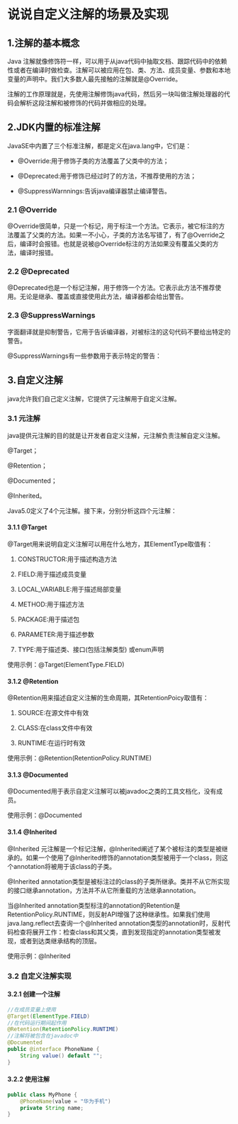# 说说自定义注解的场景及实现

## 1.注解的基本概念

Java 注解就像修饰符一样，可以用于从java代码中抽取文档、跟踪代码中的依赖性或者在编译时做检查。注解可以被应用在包、类、方法、成员变量、参数和本地变量的声明中。我们大多数人最先接触的注解就是@Override。

注解的工作原理就是，先使用注解修饰java代码，然后另一块叫做注解处理器的代码会解析这段注解和被修饰的代码并做相应的处理。

## 2.JDK内置的标准注解

JavaSE中内置了三个标准注解，都是定义在java.lang中，它们是：

* @Override:用于修饰子类的方法覆盖了父类中的方法；

* @Deprecated:用于修饰已经过时了的方法，不推荐使用的方法；

* @SuppressWarnnings:告诉java编译器禁止编译警告。

### 2.1 @Override

@Override很简单，只是一个标记，用于标注一个方法。它表示，被它标注的方法覆盖了父类的方法。如果一不小心，子类的方法名写错了，有了@Override之后，编译时会报错。也就是说被@Override标注的方法如果没有覆盖父类的方法，编译时报错。

### 2.2 @Deprecated

@Deprecated也是一个标记注解，用于修饰一个方法。它表示此方法不推荐使用。无论是继承、覆盖或直接使用此方法，编译器都会给出警告。

### 2.3 @SuppressWarnings

字面翻译就是抑制警告，它用于告诉编译器，对被标注的这句代码不要给出特定的警告。

@SuppressWarnings有一些参数用于表示特定的警告：

## 3.自定义注解

java允许我们自己定义注解，它提供了元注解用于自定义注解。

### 3.1 元注解

java提供元注解的目的就是让开发者自定义注解，元注解负责注解自定义注解。

@Target；

@Retention；

@Documented；

@Inherited。

Java5.0定义了4个元注解。接下来，分别分析这四个元注解：

#### 3.1.1 @Target

@Target用来说明自定义注解可以用在什么地方，其ElementType取值有：

1. CONSTRUCTOR:用于描述构造方法

2. FIELD:用于描述成员变量

3. LOCAL\_VARIABLE:用于描述局部变量

4. METHOD:用于描述方法

5. PACKAGE:用于描述包

6. PARAMETER:用于描述参数

7. TYPE:用于描述类、接口\(包括注解类型\) 或enum声明

使用示例：@Target\(ElementType.FIELD\)

#### 3.1.2 @Retention

@Retention用来描述自定义注解的生命周期，其RetentionPoicy取值有：

1. SOURCE:在源文件中有效

2. CLASS:在class文件中有效

3. RUNTIME:在运行时有效

使用示例：@Retention\(RetentionPolicy.RUNTIME\)

#### 3.1.3 @Documented

@Documented用于表示自定义注解可以被javadoc之类的工具文档化，没有成员。

使用示例：@Documented

#### 3.1.4 @Inherited

@Inherited 元注解是一个标记注解，@Inherited阐述了某个被标注的类型是被继承的。如果一个使用了@Inherited修饰的annotation类型被用于一个class，则这个annotation将被用于该class的子类。

@Inherited annotation类型是被标注过的class的子类所继承。类并不从它所实现的接口继承annotation，方法并不从它所重载的方法继承annotation。

当@Inherited annotation类型标注的annotation的Retention是RetentionPolicy.RUNTIME，则反射API增强了这种继承性。如果我们使用java.lang.reflect去查询一个@Inherited annotation类型的annotation时，反射代码检查将展开工作：检查class和其父类，直到发现指定的annotation类型被发现，或者到达类继承结构的顶层。

使用示例：@Inherited

### 3.2 自定义注解实现

#### 3.2.1 创建一个注解

```java
//在成员变量上使用
@Target(ElementType.FIELD)
//在代码运行期间起作用
@Retention(RetentionPolicy.RUNTIME)
//注解将被包含在javadoc中
@Documented
public @interface PhoneName {
    String value() default "";
}
```

#### 3.2.2 使用注解

```java
public class MyPhone {
    @PhoneName(value = "华为手机")
    private String name;
}

```



